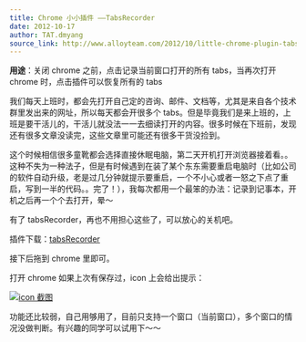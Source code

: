 ```yaml
---
title: Chrome 小小插件 ——TabsRecorder
date: 2012-10-17
author: TAT.dmyang
source_link: http://www.alloyteam.com/2012/10/little-chrome-plugin-tabsrecorder/
---
```


**用途**：关闭 chrome 之前，点击记录当前窗口打开的所有 tabs，当再次打开 chrome 时，点击插件可以恢复所有的 tabs

我们每天上班时，都会先打开自己定的咨询、邮件、文档等，尤其是来自各个技术群里发出来的网址，所以每天都会开很多个 tabs。但是毕竟我们是来上班的，上班是要干活儿的，干活儿就没法一一去细读打开的内容。很多时候在下班前，发现还有很多文章没读完，这些文章里可能还有很多干货没捡到。

这个时候相信很多童靴都会选择直接休眠电脑，第二天开机打开浏览器接着看。。这种不失为一种法子，但是有时候遇到在装了某个东东需要重启电脑时（比如公司的软件自动升级，老是过几分钟就提示要重启，一个不小心或者一怒之下点了重启，写到一半的代码。。完了！），我每次都用一个最笨的办法：记录到记事本，开机之后再一个个去打开，晕～

有了 tabsRecorder，再也不用担心这些了，可以放心的关机吧。

插件下载：[tabsRecorder](http://www.alloyteam.com/wp-content/uploads/2012/10/tabsRecorder.zip)

接下后拖到 chrome 里即可。

打开 chrome 如果上次有保存过，icon 上会给出提示：

[![icon 截图](http://www.alloyteam.com/wp-content/uploads/2012/10/i.jpg "i")](http://www.alloyteam.com/wp-content/uploads/2012/10/i.jpg)

功能还比较弱，自己用够用了，目前只支持一个窗口（当前窗口），多个窗口的情况没做判断。有兴趣的同学可以试用下～～